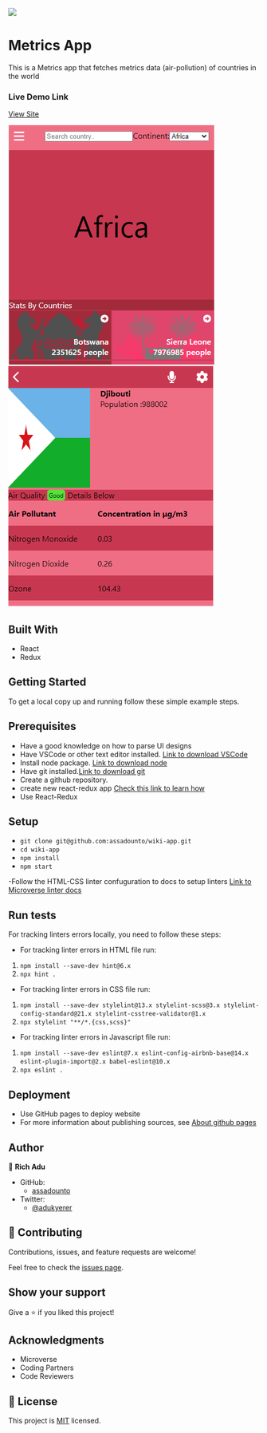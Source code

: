 ![](https://img.shields.io/badge/Microverse-blueviolet)

# Metrics App

This is a Metrics app that fetches metrics data (air-pollution) of countries in the world 

### Live Demo Link
[View Site](https://metric-app-rich.netlify.app/)

![Main Page](./app.png)
![Detials Page](./app2.png)


## Built With

- React
- Redux

## Getting Started
To get a local copy up and running follow these simple example steps.

## Prerequisites
- Have a good knowledge on how to parse UI designs
- Have VSCode or other text editor installed. [Link to download VSCode](https://code.visualstudio.com/download)
- Install node package. [Link to download node](https://nodejs.org/en/download/)
- Have git installed.[Link to download git](https://git-scm.com/downloads)
- Create a github repository.
- create new react-redux app [Check this link to learn how](https://reactjs.org/docs/create-a-new-react-app.html)
- Use React-Redux

## Setup
- ````git clone git@github.com:assadounto/wiki-app.git````
-  ````cd wiki-app ````
-  ````npm install ````
-  ````npm start ````

-Follow the HTML-CSS linter confuguration to docs to setup linters [Link to Microverse linter docs](https://github.com/microverseinc/linters-config)


## Run tests

For tracking linters errors locally, you need to follow these steps:
- For tracking linter errors in HTML file run:

1. ````npm install --save-dev hint@6.x````
2. ````npx hint .````

- For tracking linter errors in CSS file run:

1. ````npm install --save-dev stylelint@13.x stylelint-scss@3.x stylelint-config-standard@21.x stylelint-csstree-validator@1.x````
2. ````npx stylelint "**/*.{css,scss}"````

- For tracking linter errors in Javascript file run:

1. ````npm install --save-dev eslint@7.x eslint-config-airbnb-base@14.x eslint-plugin-import@2.x babel-eslint@10.x````
2. ````npx eslint .````

## Deployment

- Use GitHub pages to deploy website
- For more information about publishing sources, see [About github pages](https://pages.github.com/)

## Author

👤 **Rich Adu**

- GitHub: 
    - [assadounto](https://www.github.com/assadounto)
- Twitter:
    - [@adukyerer](https://www.twitter.com/adukyerer)
## 🤝 Contributing

Contributions, issues, and feature requests are welcome!

Feel free to check the [issues page](../../issues/).

## Show your support

Give a ⭐️ if you liked this project!

## Acknowledgments

- Microverse 
- Coding Partners
- Code Reviewers

## 📝 License

This project is [MIT](./MIT.md) licensed.
